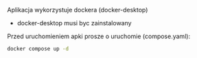 Aplikacja wykorzystuje dockera (docker-desktop)

* docker-desktop musi byc zainstalowany

Przed uruchomieniem apki prosze o uruchomie (compose.yaml):

```bash
docker compose up -d
```
